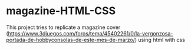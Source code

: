# magazine-HTML-CSS

This project tries to replicate a magazine cover (https://www.3djuegos.com/foros/tema/45402261/0/la-vergonzosa-portada-de-hobbyconsolas-de-este-mes-de-marzo/) using html with css
